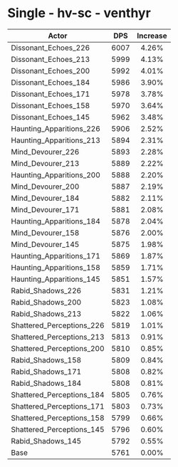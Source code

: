 # Single - hv-sc - venthyr
| Actor | DPS | Increase |
|---|:---:|:---:|
|Dissonant_Echoes_226|6007|4.26%|
|Dissonant_Echoes_213|5999|4.13%|
|Dissonant_Echoes_200|5992|4.01%|
|Dissonant_Echoes_184|5986|3.90%|
|Dissonant_Echoes_171|5978|3.78%|
|Dissonant_Echoes_158|5970|3.64%|
|Dissonant_Echoes_145|5962|3.48%|
|Haunting_Apparitions_226|5906|2.52%|
|Haunting_Apparitions_213|5894|2.31%|
|Mind_Devourer_226|5893|2.28%|
|Mind_Devourer_213|5889|2.22%|
|Haunting_Apparitions_200|5888|2.20%|
|Mind_Devourer_200|5887|2.19%|
|Mind_Devourer_184|5882|2.11%|
|Mind_Devourer_171|5881|2.08%|
|Haunting_Apparitions_184|5878|2.04%|
|Mind_Devourer_158|5876|2.00%|
|Mind_Devourer_145|5875|1.98%|
|Haunting_Apparitions_171|5869|1.87%|
|Haunting_Apparitions_158|5859|1.71%|
|Haunting_Apparitions_145|5851|1.57%|
|Rabid_Shadows_226|5831|1.21%|
|Rabid_Shadows_200|5823|1.08%|
|Rabid_Shadows_213|5822|1.06%|
|Shattered_Perceptions_226|5819|1.01%|
|Shattered_Perceptions_213|5813|0.91%|
|Shattered_Perceptions_200|5810|0.85%|
|Rabid_Shadows_158|5809|0.84%|
|Rabid_Shadows_171|5808|0.82%|
|Rabid_Shadows_184|5808|0.81%|
|Shattered_Perceptions_184|5805|0.76%|
|Shattered_Perceptions_171|5803|0.73%|
|Shattered_Perceptions_158|5799|0.66%|
|Shattered_Perceptions_145|5796|0.60%|
|Rabid_Shadows_145|5792|0.55%|
|Base|5761|0.00%|
